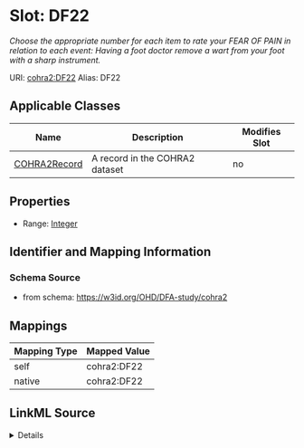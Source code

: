 

# Slot: DF22 


_Choose the appropriate number for each item to rate your FEAR OF PAIN in relation to each event: Having a foot doctor remove a wart from your foot with a sharp instrument._





URI: [cohra2:DF22](https://w3id.org/OHD/DFA-study/cohra2/DF22)
Alias: DF22

<!-- no inheritance hierarchy -->





## Applicable Classes

| Name | Description | Modifies Slot |
| --- | --- | --- |
| [COHRA2Record](COHRA2Record.md) | A record in the COHRA2 dataset |  no  |







## Properties

* Range: [Integer](Integer.md)





## Identifier and Mapping Information







### Schema Source


* from schema: https://w3id.org/OHD/DFA-study/cohra2




## Mappings

| Mapping Type | Mapped Value |
| ---  | ---  |
| self | cohra2:DF22 |
| native | cohra2:DF22 |




## LinkML Source

<details>
```yaml
name: DF22
description: 'Choose the appropriate number for each item to rate your FEAR OF PAIN
  in relation to each event: Having a foot doctor remove a wart from your foot with
  a sharp instrument.'
from_schema: https://w3id.org/OHD/DFA-study/cohra2
rank: 1000
alias: DF22
domain_of:
- COHRA2Record
range: integer

```
</details>